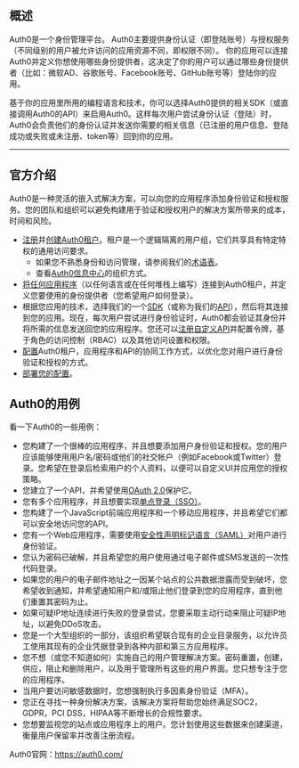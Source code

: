 ## 概述

Auth0是一个身份管理平台。
Auth0主要提供身份认证（即登陆账号）与授权服务（不同级别的用户被允许访问的应用资源不同，即权限不同）。
你的应用可以连接Auth0并定义你想使用哪些身份提供者，这决定了你的用户可以通过哪些身份提供者（比如：微软AD、谷歌账号、Facebook账号、GitHub账号等）登陆你的应用。

基于你的应用里所用的编程语言和技术，你可以选择Auth0提供的相关SDK（或直接调用Auth0的API）来启用Auth0。这样每次用户尝试身份认证（登陆）时，Auth0会负责他们的身份认证并发送你需要的相关信息（已注册的用户信息、登陆成功或失败或未注册、token等）回到你的应用。

---

## 官方介绍

Auth0是一种灵活的嵌入式解决方案，可以向您的应用程序添加身份验证和授权服务。您的团队和组织可以避免构建用于验证和授权用户的解决方案所带来的成本，时间和风险。

- [注册](https://auth0.com/signup)并[创建Auth0租户](https://auth0.com/docs/get-started/learn-the-basics)。租户是一个逻辑隔离的用户组，它们共享具有特定特权的通用访问要求。
  - 如果您不熟悉身份和访问管理，请参阅我们的[术语表](https://auth0.com/docs/glossary)。
  - 查看[Auth0信息中心](https://auth0.com/docs/get-started/dashboard)的组织方式。
- [将任何应用程序](https://auth0.com/docs/applications/set-up-an-application)（以任何语言或在任何堆栈上编写）连接到Auth0租户，并定义您要使用的身份提供者（您希望用户如何登录）。
- 根据您应用的技术，选择我们的一个[SDK](https://auth0.com/docs/libraries)（或称为我们的[API](https://auth0.com/docs/api)），然后将其连接到您的应用。现在，每次用户尝试进行身份验证时，Auth0都会验证其身份并将所需的信息发送回您的应用程序。您还可以[注册自定义API](https://auth0.com/docs/get-started/set-up-apis)并配置令牌，基于角色的访问控制（RBAC）以及其他访问设置和权限。
- [配置](https://auth0.com/docs/configuration-overview)Auth0租户，应用程序和API的协同工作方式，以优化您对用户进行身份验证和授权的方式。
- [部署您的配置](https://auth0.com/docs/deploy)。

## Auth0的用例

看一下Auth0的一些用例：

- 您构建了一个很棒的应用程序，并且想要添加用户身份验证和授权。您的用户应该能够使用用户名/密码或他们的社交帐户（例如Facebook或Twitter）登录。您希望在登录后检索用户的个人资料，以便可以自定义UI并应用您的授权策略。
- 您建立了一个API，并希望使用[OAuth 2.0](https://auth0.com/docs/protocols/protocol-oauth2)保护它。
- 您有多个应用程序，并且想要实现[单点登录（SSO）](https://auth0.com/docs/sso)。
- 您构建了一个JavaScript前端应用程序和一个移动应用程序，并且希望它们都可以安全地访问您的API。
- 您有一个Web应用程序，需要使用[安全性声明标记语言（SAML）](https://auth0.com/docs/protocols/saml-protocol)对用户进行身份验证。
- 您认为密码已破解，并且希望您的用户使用通过电子邮件或SMS发送的一次性代码登录。
- 如果您的用户的电子邮件地址之一因某个站点的公共数据泄露而受到破坏，您希望收到通知，并希望通知用户和/或阻止他们登录到您的应用程序，直到他们重置其密码为止。
- 如果可疑IP地址连续进行失败的登录尝试，您要采取主动行动来阻止可疑IP地址，以避免DDoS攻击。
- 您是一个大型组织的一部分，该组织希望联合现有的企业目录服务，以允许员工使用其现有的企业凭据登录到各种内部和第三方应用程序。
- 您不想（或您不知道如何）实施自己的用户管理解决方案。密码重置，创建，供应，阻止和删除用户，以及用于管理所有这些的用户界面。您只想专注于您的应用程序。
- 当用户要访问敏感数据时，您想强制执行多因素身份验证（MFA）。
- 您正在寻找一种身份解决方案，该解决方案将帮助您始终满足SOC2，GDPR，PCI DSS，HIPAA等不断增长的合规性要求。
- 您想要监视您的站点或应用程序上的用户。您计划使用这些数据来创建渠道，衡量用户保留率并改善注册流程。

Auth0官网：https://auth0.com/

